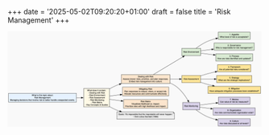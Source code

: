 +++
date = '2025-05-02T09:20:20+01:00'
draft = false
title = 'Risk Management'
+++

<center><img src="/images/risk-management.png" width="1200"/></center></br>
